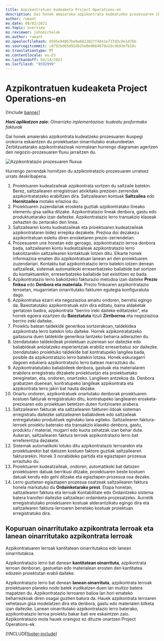 ```yaml
---
title: Azpikontratuen kudeaketa Project Operations-en
description: Gai honek amaierako azpikontrata kudeatzeko prozesuaren ikuspegi orokorra eskaintzen du tipikoki proiektuetan oinarritutako erakundeetan.
author: rumant
ms.date: 08/02/2021
ms.topic: overview
ms.reviewer: johnmichalak
ms.author: rumant
ms.openlocfilehash: d595e948b7be9a6822827f4841e737d3c0e1476b
ms.sourcegitcommit: c0792bd65d92db25e0e8864879a19c4b93efb10c
ms.translationtype: MT
ms.contentlocale: eu-ES
ms.lasthandoff: 04/14/2022
ms.locfileid: "8592999"
---
```

# <a name="subcontract-management-in-project-operations"></a>Azpikontratuen kudeaketa Project Operations-en

[!include [banner](../../includes/dataverse-preview.md)]

_**Honi aplikatzen zaio:** Oinarrizko inplementazioa: kudeatu proformako fakturak_

Gai honek amaierako azpikontrata kudeatzeko prozesuaren ikuspegi orokorra eskaintzen du proiektuetan oinarritutako erakundeetan. Zerbitzuetarako azpikontratazioak normalean hurrengo diagraman agertzen den negozio-prozesuaren fluxu jarraitzen du.

![Azpikontratazio prozesuaren fluxua](../media/SubcontractingProcessFlow.png)

Hurrengo zerrendak hornitzen du azpikontratazio prozesuaren urratsez urrats deskribapena.

1. Proiektuaren kudeatzaileak azpikontrata sortzen du saltzaile batekin. Berez, saltzailearen erregistroari atxikitako prezioen zerrendak azpikontratatzeko erabiltzen dira. Saltzailearen kontuak **Saltzailea** edo **Hornitzailea** motako erlazioa du.
2. Proiektuaren zuzendariak erosketa guztiak azpikontratako lineako elementu gisa sailka ditzake. Azpikontratazio lineak denbora, gastu edo produktuetarako izan daitezke. Azpikontratazio lerro transakzio klaseak zehazten du zertarako den linea.
3. Saltzailearen kontu kudeatzaileak eta proiektuaren kudeatzaileak azpikontrataren bidez errepika dezakete. Prezioa doi dezakezu azpikontratuan esleitu diren erosketaren prezio-zerrendetan.
4. Prozesuaren une honetan edo geroago, azpikontratazio lerroa denbora bada, saltzailearen kontu kudeatzaileak azpikontratazio lerro bakoitzarekin saltzailearen kontaktuak lotzen ditu. Elkarte honek informazioa ematen dio azpikontratuan lanean ari den proiektuaren zuzendariari. Kontaktu bat azpikontratazio lerro batekin lotzen denean saltzaileak, sistemak automatikoki erreserbatzeko baliabide bat sortzen du kontaktuarekin, erreserbatzeko baliabide bat existitzen ez bada.
5. Azpikontratazio lerro bakoitzeko fakturazio metodoa izan daiteke **Prezio finkoa** edo **Denbora eta materiala**. Prezio finkoaren azpikontratazio lerroetan, mugarrietan oinarritutako fakturen egutegia konfiguratuta dago.
6.  Azpikontratua ezarri eta negoziazioa amaitu ondoren, berretsi egingo da. Baieztatutako azpikontratuak ezin dira editatu, baina aldaketak gertatzen badira, azpikontrata "berriro ireki daiteke editatzeko", eta horrek egoera ezartzen du **Baieztatuta** itzuli **Zirriborroa** eta negoziazioa berriro ireki daiteke. 
7.  Proiektu batean taldekide generikoa sortzerakoan, taldekidea azpikontrata lerro batekin lotu daiteke. Horrek azpikontratatzeko gaitasuna duen taldekide generikoa lantzeko beharra adierazten du.
8.  Izendatutako taldekideak proiektuan zuzenean sor daitezke edo baliabideak antolatzeko esperientziak erabiliz erreserbatuz sor daitezke. Izendatutako proiektuko taldekide bat kontratupeko langilea bada, posible da azpikontratazio lerro batekin lotzea. Honek eskuragarri dagoen edukiera azpikontratazio lerro batean marraztuko du.
9.  Azpikontratatutako baliabideek denbora, gastuak eta materialaren erabilera erregistratu ditzakete proiektuetan eta proiektuetako zereginetan, eta, ondoren, onartzeko. Langileen antzekoa da. Denbora grabatzen duenean, kontratupeko langileak azpikontrata eta azpikontrata lerro jakin bat hauta dezake.
10. Onartu ondoren, azpikontratuek onartutako denborak proiektuaren kostuen fakturak erregistratuko ditu, kontratupeko langilearen erosketa-prezioaren edo proiektuan betetzen duten funtzioaren arabera.
11. Saltzailearen fakturak eta saltzailearen fakturen ildoak sisteman erregistratu daitezke saltzailearen baliabideek edo saltzaileak entregatutako produktuek egindako lana egiteko. Saltzailearen faktura-lerroek proiektu baterako eta transakzio klaseko denbora, gastu, produktu / material, mugarri edo kuota zehatzak izan behar dute. Aukeran, saltzailearen faktura lerroek azpikontratazio lerro bat erreferentzia dezakete.
12. Sistemak automatikoki lotuko ditu azpikontratazio lerroarekin eta proiektuarekin bat datozen kostuen faktore guztiak saltzailearen fakturarekin. Honek 3 norabideko partida eta egiaztapen prozesua erraztuko du.
13. Proiektuaren kudeatzaileak, ondoren, automatikoki bat datozen proiektuaren datuak berrikusi ditzake, proiektuaren beste kostuen datuak kendu edo gehi ditzake eta egiaztapen prozesua osa dezake.
14. Lerro guztietan egiaztapen prozesua osatzeak saltzailearen faktura honela markatuko du **Ordainketarako prest**. Etapa honetan, saltzailearen faktura eta lerroak Kontabilitate edo Ordaintzeko sistema batera transferi daitezke saltzaileari ordainketa prozesatzeko. Aurretik erregistratutako proiektuaren kostuak alderantzikatu egingo dira eta saltzailearen faktura-lerroaren benetako kostuak proiektuan erregistratuko dira.

## <a name="quantity-based-subcontract-lines-and-work-based-subcontract-lines"></a>Kopuruan oinarritutako azpikontrata lerroak eta lanean oinarritutako azpikontrata lerroak

Azpikontratuaren lerroak kantitatean oinarritutakoa edo lanean oinarritutakoa. 

Azpikontratazio lerro bat denean **kantitatean oinarrituta**, azpikontrata lerroan denboran, gastuetan edo materialean erosten den kantitatea edozein proiektutan erabil daiteke.

Azpikontratazio lerro bat denean **lanean oinarrituta**, azpikontrata lerroak proiektuaren planeko nodo batek irudikatzen duen lan multzo batera mapatzen du. Azpikontratazio lerroaren balioa lan hori emateko beharrezkoak diren osagai guztien batura da. Hauek azpikontrata lerroaren xehetasun gisa modelatzen dira eta denbora, gastu edo materialen bilketa izan daitezke. Lanean oinarritutako azpikontratazio lerro baterako, azpikontratazio lerroa proiektu bakar bati ere eskaintzen zaio. Azpikontratazio mota hauek oraingoz ez dituzte onartzen Project Operations-ek.

[!INCLUDE[footer-include](../../includes/footer-banner.md)]

